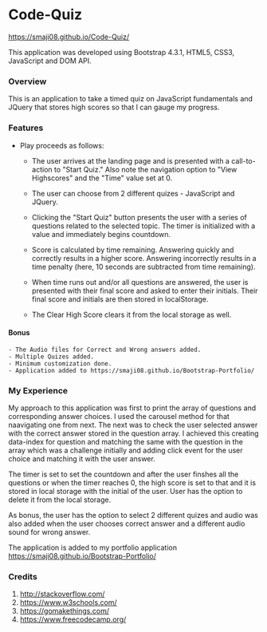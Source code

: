 # Code-Quiz
https://smaji08.github.io/Code-Quiz/

This application was developed using Bootstrap 4.3.1, HTML5, CSS3, JavaScript and DOM API.

### Overview
This is an application to take a timed quiz on JavaScript fundamentals and JQuery that stores high scores so that I can gauge my progress.

### Features

* Play proceeds as follows:


    - The user arrives at the landing page and is presented with a call-to-action to "Start Quiz." Also note the navigation option to "View Highscores" and the "Time" value set at 0.

    - The user can choose from 2 different quizes - JavaScript and JQuery.


    - Clicking the "Start Quiz" button presents the user with a series of questions related to the selected topic. The timer is initialized with a value and immediately begins countdown.


    - Score is calculated by time remaining. Answering quickly and correctly results in a higher score. Answering incorrectly results in a time penalty (here, 10 seconds are subtracted from time remaining).


    - When time runs out and/or all questions are answered, the user is presented with their final score and asked to enter their initials. Their final score and initials are then stored in localStorage.

    - The Clear High Score clears it from the local storage as well.

#### Bonus
    - The Audio files for Correct and Wrong answers added.
    - Multiple Quizes added.
    - Minimum customization done.
    - Application added to https://smaji08.github.io/Bootstrap-Portfolio/

### My Experience
My approach to this application was first to print the array of questions and corresponding answer choices. I used the carousel method for that naavigating one from next. The next was to check the user selected answer with the correct answer stored in the question array. I achieved this creating data-index for question and matching the same with the question in the array which was a challenge initially and adding click event for the user choice and matching it with the user answer.

The timer is set to set the countdown and after the user finshes all the questions or when the timer reaches 0, the high score is set to that and it is stored in local storage with the initial of the user. User has the option to delete it from the local storage.

As bonus, the user has the option to select 2 different quizes and audio was also added when  the user chooses correct answer and a different audio sound for wrong answer.

The application is added to my portfolio application https://smaji08.github.io/Bootstrap-Portfolio/

### Credits

1. http://stackoverflow.com/
2. https://www.w3schools.com/
3. https://gomakethings.com/
4. https://www.freecodecamp.org/


